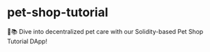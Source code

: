 # pet-shop-tutorial
 🐾📚 Dive into decentralized pet care with our Solidity-based Pet Shop Tutorial DApp!
